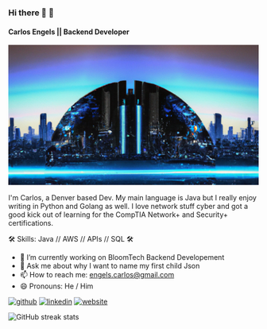 ### Hi there 👋	:robot:
#### Carlos Engels || Backend Developer
![Backend Developer](https://github.com/carlosengels/carlosengels/blob/main/background_landscape.png)

I'm Carlos, a Denver based Dev. My main language is Java but I really enjoy writing in Python and Golang as well. I love network stuff cyber and got a good kick out of learning for the CompTIA Network+ and Security+ certifications.

:hammer_and_wrench: Skills: Java // AWS // APIs // SQL :hammer_and_wrench:

- 🔭 I’m currently working on BloomTech Backend Developement 
- 💬 Ask me about why I want to name my first child Json 
- 📫 How to reach me: engels.carlos@gmail.com 
- 😄 Pronouns: He / Him 


[<img src='https://cdn.jsdelivr.net/npm/simple-icons@3.0.1/icons/github.svg' alt='github' height='40'>](https://github.com/carlosengels)  [<img src='https://cdn.jsdelivr.net/npm/simple-icons@3.0.1/icons/linkedin.svg' alt='linkedin' height='40'>](https://www.linkedin.com/in/https://www.linkedin.com/in/carlos-engels-backend-developement//)  [<img src='https://cdn.jsdelivr.net/npm/simple-icons@3.0.1/icons/icloud.svg' alt='website' height='40'>](https://www.carlosengels.com)  

![GitHub streak stats](https://streak-stats.demolab.com/?user=carlosengels)  

